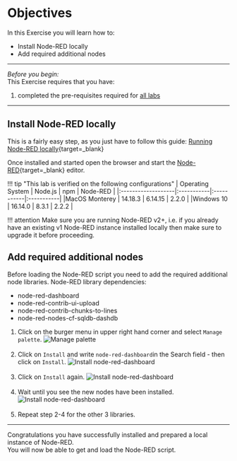 # Objectives
In this Exercise you will learn how to:

* Install Node-RED locally
* Add required additional nodes

---
*Before you begin:*  
This Exercise requires that you have:

1. completed the pre-requisites required for [all labs](../prereqs)
 
---
##  Install Node-RED locally

This is a fairly easy step, as you just have to follow this guide:
[Running Node-RED locally](https://nodered.org/docs/getting-started/local){target=_blank}</br>

Once installed and started open the browser and start the [Node-RED](http://localhost:1880/){target=_blank} editor.</br>

!!! tip "This lab is verified on the following configurations"
    | Operating System   | Node.js    | npm        | Node-RED   |
    |:-------------------|:-----------|:-----------|:-----------|
    |MacOS Monterey      | 14.18.3    | 6.14.15    | 2.2.0      |
    |Windows 10          | 16.14.0    | 8.3.1      | 2.2.2      |

!!! attention
    Make sure you are running Node-RED v2+, i.e. if you already have an existing v1 Node-RED instance installed locally then make sure to upgrade it before proceeding.


##  Add required additional nodes

Before loading the Node-RED script you need to add the required additional node libraries.
Node-RED library dependencies:</br>
- node-red-dashboard</br>
- node-red-contrib-ui-upload</br>
- node-red-contrib-chunks-to-lines</br>
- node-red-nodes-cf-sqldb-dashdb</br>

1. Click on the burger menu in upper right hand corner and select `Manage palette`.
![Manage palette](/img/monitor_csv_importer_8.6/Setup_01.png)</br></br>
2. Click on `Install` and write `node-red-dashboard`in the Search field - then click on `Install`.
![Install node-red-dashboard](/img/monitor_csv_importer_8.6/Setup_02.png)</br></br>
3. Click on `Install` again.
![Install node-red-dashboard](/img/monitor_csv_importer_8.6/Setup_03.png)</br></br>
4. Wait until you see the new nodes have been installed.
![Install node-red-dashboard](/img/monitor_csv_importer_8.6/Setup_04.png)</br></br>
5. Repeat step 2-4 for the other 3 libraries.


---
Congratulations you have successfully installed and prepared a local instance of Node-RED.</br>
You will now be able to get and load the Node-RED script.
